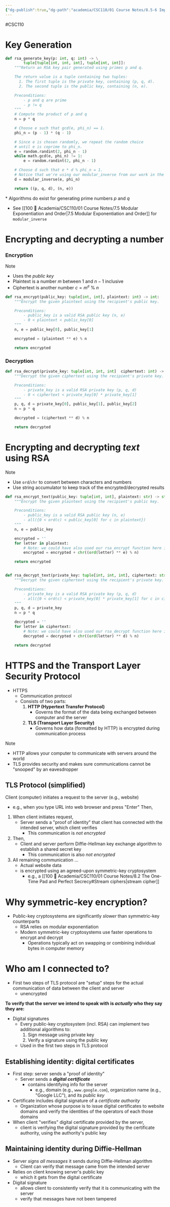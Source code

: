 ```yaml
---
{"dg-publish":true,"dg-path":"academia/CSC110/01 Course Notes/8.5-6 Implementing RSA in Python, Application Securing Online Communications.md","permalink":"/academia/csc-110/01-course-notes/8-5-6-implementing-rsa-in-python-application-securing-online-communications/","created":"2023-11-04T18:30:50.434-07:00","updated":"2023-11-05T14:17:47.565-08:00"}
---
```


#CSC110 
# Key Generation

```python
def rsa_generate_key(p: int, q: int) -> \
        tuple[tuple[int, int, int], tuple[int, int]]:
    """Return an RSA key pair generated using primes p and q.

    The return value is a tuple containing two tuples:
      1. The first tuple is the private key, containing (p, q, d).
      2. The second tuple is the public key, containing (n, e).

    Preconditions:
        - p and q are prime
        - p != q
    """
    # Compute the product of p and q
    n = p * q

    # Choose e such that gcd(e, phi_n) == 1.
    phi_n = (p - 1) * (q - 1)

    # Since e is chosen randomly, we repeat the random choice
    # until e is coprime to phi_n.
    e = random.randint(2, phi_n - 1)
    while math.gcd(e, phi_n) != 1:
        e = random.randint(2, phi_n - 1)

    # Choose d such that e * d % phi_n = 1.
    # Notice that we're using our modular_inverse from our work in the last chapter!
    d = modular_inverse(e, phi_n)

    return ((p, q, d), (n, e))
```

\* Algorithms do exist for generating prime numbers $p$ and $q$
- See [[100 📒 Academia/CSC110/01 Course Notes/7.5 Modular Exponentiation and Order\|7.5 Modular Exponentiation and Order]] for `modular_inverse`

# Encrypting and decrypting a number

### Encryption

>[!note]
> - Uses the *public key*
> - Plaintext is a number $m$ between 1 and $n - 1$ inclusive
> - Ciphertext is another number $c = m^{e} \;\%\; n$

```python
def rsa_encrypt(public_key: tuple[int, int], plaintext: int) -> int:
    """Encrypt the given plaintext using the recipient's public key.

    Preconditions:
        - public_key is a valid RSA public key (n, e)
        - 0 < plaintext < public_key[0]
    """
    n, e = public_key[0], public_key[1]

    encrypted = (plaintext ** e) % n

    return encrypted
```

### Decryption

```python
def rsa_decrypt(private_key: tuple[int, int, int]  ciphertext: int) -> int:
    """Decrypt the given ciphertext using the recipient's private key.

    Preconditions:
        - private_key is a valid RSA private key (p, q, d)
        - 0 < ciphertext < private_key[0] * private_key[1]
    """
    p, q, d = private_key[0], public_key[1], public_key[2]
    n = p * q

    decrypted = (ciphertext ** d) % n

    return decrypted
```

# Encrypting and decrypting *text* using RSA

> [!note]
> - Use `ord`/`chr` to convert between characters and numbers
> - Use string accumulator to keep track of the encrypted/decrypted results

```python
def rsa_encrypt_text(public_key: tuple[int, int], plaintext: str) -> str:
    """Encrypt the given plaintext using the recipient's public key.

    Preconditions:
        - public_key is a valid RSA public key (n, e)
        - all({0 < ord(c) < public_key[0] for c in plaintext})
    """
    n, e = public_key

    encrypted = ''
    for letter in plaintext:
        # Note: we could have also used our rsa_encrypt function here instead
        encrypted = encrypted + chr((ord(letter) ** e) % n)

    return encrypted


def rsa_decrypt_text(private_key: tuple[int, int, int], ciphertext: str) -> str:
    """Decrypt the given ciphertext using the recipient's private key.

    Preconditions:
        - private_key is a valid RSA private key (p, q, d)
        - all({0 < ord(c) < private_key[0] * private_key[1] for c in ciphertext})
    """
    p, q, d = private_key
    n = p * q

    decrypted = ''
    for letter in ciphertext:
        # Note: we could have also used our rsa_decrypt function here instead
        decrypted = decrypted + chr((ord(letter) ** d) % n)

    return decrypted
```


# HTTPS and the Transport Layer Security Protocol

- HTTPS
	- Communication protocol
	- Consists of two parts:
	  1. **HTTP (Hypertext Transfer Protocol)**
	     - Governs the format of the data being exchanged between computer and the server
	  2. **TLS (Transport Layer Security)**
	     - Governs how data (formatted by HTTP) is encrypted during communication process

> [!note]
> - HTTP allows your computer to communicate with servers around the world
> - TLS provides security and makes sure communications cannot be "snooped" by an eavesdropper

## TLS Protocol (simplified)

Client (computer) initiates a request to the server (e.g., website)
   - e.g., when you type URL into web browser and press "Enter"
Then,
1. When client initiates request,
    - Server sends a "proof of identity" that client has connected with the intended server, which client verifies
        - This communication is *not encrypted*
2. Then,
    - Client and server perform Diffie-Hellman key exchange algorithm to establish a shared secret key
        - This communication is also *not encrypted*
3. All remaining communication ...
    - Actual website data
    - is encrypted using an agreed-upon symmetric-key cryptosystem
        - e.g., a [[100 📒 Academia/CSC110/01 Course Notes/8.2 The One-Time Pad and Perfect Secrecy#Stream ciphers\|stream cipher]]

# Why symmetric-key encryption?

- Public-key cryptosystems are significantly *slower* than symmetric-key counterparts
	- RSA relies on modular exponentiation
	- Modern symmetric-key cryptosystems use faster operations to encrypt and decrypt
		- Operations typically act on swapping or combining individual bytes in computer memory

# Who am I connected to?

- First two steps of TLS protocol are "setup" steps for the actual communication of data between the client and server
	- unencrypted

**To verify that the server we intend to speak with is *actually* who they say they are:**
- Digital signatures
	- Every public-key cryptosystem (incl. RSA) can implement two additional algorithms to:
	    1. Sign message using private key
	    2. Verify a signature using the public key
	-  Used in the first two steps in TLS protocol

## Establishing identity: digital certificates

- First step: server sends a "proof of identity"
	- Server sends a ***digital certificate***
		- contains identifying info for the server
			- e.g., domain (e.g., `www.google.com`), organization name (e.g., "Google LLC"), and its *public key*
- Certificate includes digital signature of a *certificate authority*
	- Organization whose purpose is to issue digital certificates to website domains and verify the identities of the operators of each those domains
- When client "verifies" digital certificate provided by the server,
	- client is verifying the digital signature provided by the certificate authority, using the authority's public key

## Maintaining identity during Diffie-Hellman

- Server *signs all messages* it sends during Diffie-Hellman algorithm
	- Client can verify that message came from the intended server
- Relies on client knowing server's public key
	- which it gets from the digital certificate
- Digital signature
	- allows client to consistently verify that it is communicating with the server
	- verify that messages have not been tampered